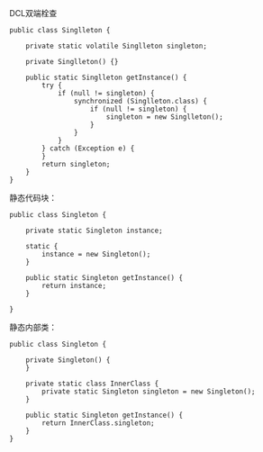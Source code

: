 
DCL双端栓查

    public class Singlleton {
    
        private static volatile Singlleton singleton;
    
        private Singlleton() {}
    
        public static Singlleton getInstance() {
            try {
                if (null != singleton) {
                    synchronized (Singlleton.class) {
                        if (null != singleton) {
                            singleton = new Singlleton();
                        }
                    }
                }
            } catch (Exception e) {
            }
            return singleton;
        }
    }

静态代码块：
   
    public class Singleton {
    
        private static Singleton instance;
    
        static {
            instance = new Singleton();
        }
    
        public static Singleton getInstance() {
            return instance;
        }
    
    }


静态内部类：
    
    public class Singleton {
    
        private Singleton() {
        }
    
        private static class InnerClass {
            private static Singleton singleton = new Singleton();
        }
    
        public static Singleton getInstance() {
            return InnerClass.singleton;
        }
    }